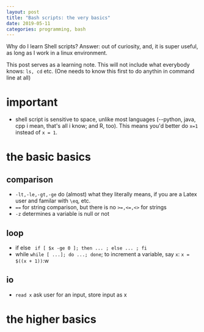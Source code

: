 ```yaml
---
layout: post
title: "Bash scripts: the very basics"
date: 2019-05-11
categories: programming, bash
---
```


Why do I learn Shell scripts?
Answer: out of curiosity, and, it is super useful, as long as I work in a linux environment.

This post serves as a learning note.
This will not include what everybody knows: `ls, cd` etc. (One needs to know this first to do anythin in command line at all)

# important
- shell script is sensitive to space, unlike most languages (--python, java, cpp i mean, that's all i know; and R, too). This means you'd better do `x=1` instead of `x = 1`.

# the basic basics
## comparison
- `-lt,-le,-gt,-ge` do (almost) what they literally means, if you are a Latex user and familar with `\eq`, etc.
- `==` for string comparison, but there is no `>=,<=,<>` for strings
- `-z` determines a variable is null or not

## loop
- if else ` if [ $x -ge 0 ]; then ... ; else ... ; fi`
- while ` while [ ...]; do ...; done `; to increment a variable, say `x`: `x = $((x + 1))`:w

## io
- `read x` ask user for an input, store input as x

# the higher basics